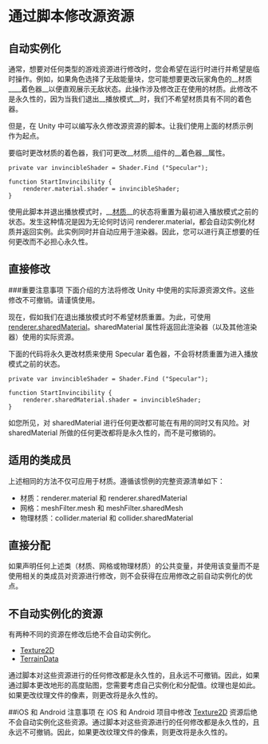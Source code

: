 通过脚本修改源资源
=========================================


自动实例化
-----------------------

通常，想要对任何类型的游戏资源进行修改时，您会希望在运行时进行并希望是临时操作。例如，如果角色选择了无敌能量块，您可能想要更改玩家角色的__材质____着色器__以便直观展示无敌状态。此操作涉及修改正在使用的材质。此修改不是永久性的，因为当我们退出__播放模式__时，我们不希望材质具有不同的着色器。

但是，在 Unity 中可以编写永久修改源资源的脚本。让我们使用上面的材质示例作为起点。

要临时更改材质的着色器，我们可更改__材质__组件的__着色器__属性。

	private var invincibleShader = Shader.Find ("Specular");

	function StartInvincibility {
		renderer.material.shader = invincibleShader;
	}

使用此脚本并退出播放模式时，__[材质](../ScriptReference/Material.html)__的状态将重置为最初进入播放模式之前的状态。发生这种情况是因为无论何时访问 renderer.material，都会自动实例化材质并返回实例。此实例同时并自动应用于渲染器。因此，您可以进行真正想要的任何更改而不必担心永久性。


直接修改
-------------------


###重要注意事项
下面介绍的方法将修改 Unity 中使用的实际源资源文件。这些修改不可撤销。请谨慎使用。

现在，假如我们在退出播放模式时不希望材质重置。为此，可使用 [renderer.sharedMaterial](../ScriptReference/Renderer-sharedMaterial.html)。sharedMaterial 属性将返回此渲染器（以及其他渲染器）使用的实际资源。

下面的代码将永久更改材质来使用 Specular 着色器，不会将材质重置为进入播放模式之前的状态。

	private var invincibleShader = Shader.Find ("Specular");

	function StartInvincibility {
		renderer.sharedMaterial.shader = invincibleShader;
	}

如您所见，对 sharedMaterial 进行任何更改都可能在有用的同时又有风险。对 sharedMaterial 所做的任何更改都将是永久性的，而不是可撤销的。


适用的类成员
------------------------


上述相同的方法不仅可应用于材质。遵循该惯例的完整资源清单如下：


* 材质：renderer.material 和 renderer.sharedMaterial
* 网格：meshFilter.mesh 和 meshFilter.sharedMesh
* 物理材质：collider.material 和 collider.sharedMaterial


直接分配
-----------------


如果声明任何上述类（材质、网格或物理材质）的公共变量，并使用该变量而不是使用相关的类成员对资源进行修改，则不会获得在应用修改之前自动实例化的优点。

不自动实例化的资源
----------------------------------------------

有两种不同的资源在修改后绝不会自动实例化。

* [Texture2D](../ScriptReference/Texture2D.html)
* [TerrainData](../ScriptReference/TerrainData.html)

通过脚本对这些资源进行的任何修改都是永久性的，且永远不可撤销。因此，如果通过脚本更改地形的高度贴图，您需要考虑自己实例化和分配值。纹理也是如此。如果更改纹理文件的像素，则更改将是永久性的。

##iOS 和 Android 注意事项
在 iOS 和 Android 项目中修改 [Texture2D](../ScriptReference/Texture2D.html) 资源后绝不会自动实例化这些资源。通过脚本对这些资源进行的任何修改都是永久性的，且永远不可撤销。因此，如果更改纹理文件的像素，则更改将是永久性的。
